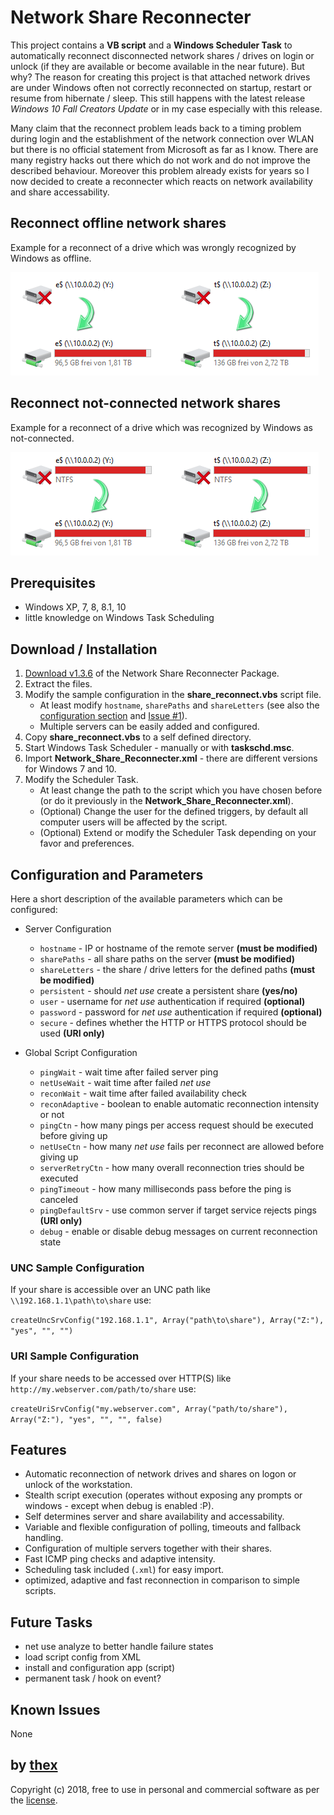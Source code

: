 # Network Share Reconnecter
This project contains a **VB script** and a **Windows Scheduler Task** to automatically reconnect disconnected network shares / drives on login or unlock (if they are available or become available in the near future). But why? The reason for creating this project is that attached network drives are under Windows often not correctly reconnected on startup, restart or resume from hibernate / sleep. This still happens with the latest release *Windows 10 Fall Creators Update* or in my case especially with this release.

Many claim that the reconnect problem leads back to a timing problem during login and the establishment of the network connection over WLAN but there is no official statement from Microsoft as far as I know. There are many registry hacks out there which do not work and do not improve the described behaviour. Moreover this problem already exists for years so I now decided to create a reconnecter which reacts on network availability and share accessability.

## Reconnect offline network shares
Example for a reconnect of a drive which was wrongly recognized by Windows as offline.

![2](/screenshots/drives_off_on.png)

## Reconnect not-connected network shares
Example for a reconnect of a drive which was recognized by Windows as not-connected.

![3](/screenshots/drives_nc_on.png)

## Prerequisites
* Windows XP, 7, 8, 8.1, 10
* little knowledge on Windows Task Scheduling

## Download / Installation
1. [Download v1.3.6](https://github.com/thexmanxyz/network-share-reconnecter/releases/download/v1.3.6/nsr.v1.3.6.zip) of the Network Share Reconnecter Package.
2. Extract the files.
3. Modify the sample configuration in the **share_reconnect.vbs** script file.
   * At least modify `hostname`, `sharePaths` and `shareLetters` (see also the [configuration section](https://github.com/thexmanxyz/network-share-reconnecter/blob/master/src/share_reconnect.vbs#L41-L43) and [Issue #1](https://github.com/thexmanxyz/network-share-reconnecter/issues/1)).
   * Multiple servers can be easily added and configured.
4. Copy **share_reconnect.vbs** to a self defined directory.
5. Start Windows Task Scheduler - manually or with **taskschd.msc**.
6. Import **Network_Share_Reconnecter.xml** - there are different versions for Windows 7 and 10.
7. Modify the Scheduler Task.
   * At least change the path to the script which you have chosen before (or do it previously in the **Network_Share_Reconnecter.xml**).
   * (Optional) Change the user for the defined triggers, by default all computer users will be affected by the script.
   * (Optional) Extend or modify the Scheduler Task depending on your favor and preferences.

## Configuration and Parameters
Here a short description of the available parameters which can be configured:

* Server Configuration
  * `hostname` - IP or hostname of the remote server **(must be modified)**
  * `sharePaths` - all share paths on the server **(must be modified)**
  * `shareLetters` - the share / drive letters for the defined paths **(must be modified)**
  * `persistent` - should *net use* create a persistent share **(yes/no)**
  * `user` - username for *net use* authentication if required **(optional)**
  * `password` - password for *net use* authentication if required **(optional)**
  * `secure` - defines whether the HTTP or HTTPS protocol should be used **(URI only)**
  
* Global Script Configuration
  * `pingWait` - wait time after failed server ping
  * `netUseWait` - wait time after failed *net use*
  * `reconWait` - wait time after failed availability check
  * `reconAdaptive` - boolean to enable automatic reconnection intensity or not
  * `pingCtn` - how many pings per access request should be executed before giving up
  * `netUseCtn` - how many *net use* fails per reconnect are allowed before giving up
  * `serverRetryCtn` - how many overall reconnection tries should be executed
  * `pingTimeout` - how many milliseconds pass before the ping is canceled
  * `pingDefaultSrv` - use common server if target service rejects pings **(URI only)**
  * `debug` - enable or disable debug messages on current reconnection state

### UNC Sample Configuration
If your share is accessible over an UNC path like `\\192.168.1.1\path\to\share` use:

`createUncSrvConfig("192.168.1.1", Array("path\to\share"), Array("Z:"), "yes", "", "")`


### URI Sample Configuration
If your share needs to be accessed over HTTP(S) like `http://my.webserver.com/path/to/share` use:

`createUriSrvConfig("my.webserver.com", Array("path/to/share"), Array("Z:"), "yes", "", "", false)`

## Features
* Automatic reconnection of network drives and shares on logon or unlock of the workstation.
* Stealth script execution (operates without exposing any prompts or windows - except when debug is enabled :P).
* Self determines server and share availability and accessability.
* Variable and flexible configuration of polling, timeouts and fallback handling.
* Configuration of multiple servers together with their shares.
* Fast ICMP ping checks and adaptive intensity.
* Scheduling task included (`.xml`) for easy import.
* optimized, adaptive and fast reconnection in comparison to simple scripts.

## Future Tasks
* net use analyze to better handle failure states
* load script config from XML
* install and configuration app (script)
* permanent task / hook on event?

## Known Issues
None

## by [thex](https://github.com/thexmanxyz)
Copyright (c) 2018, free to use in personal and commercial software as per the [license](/LICENSE.md).
